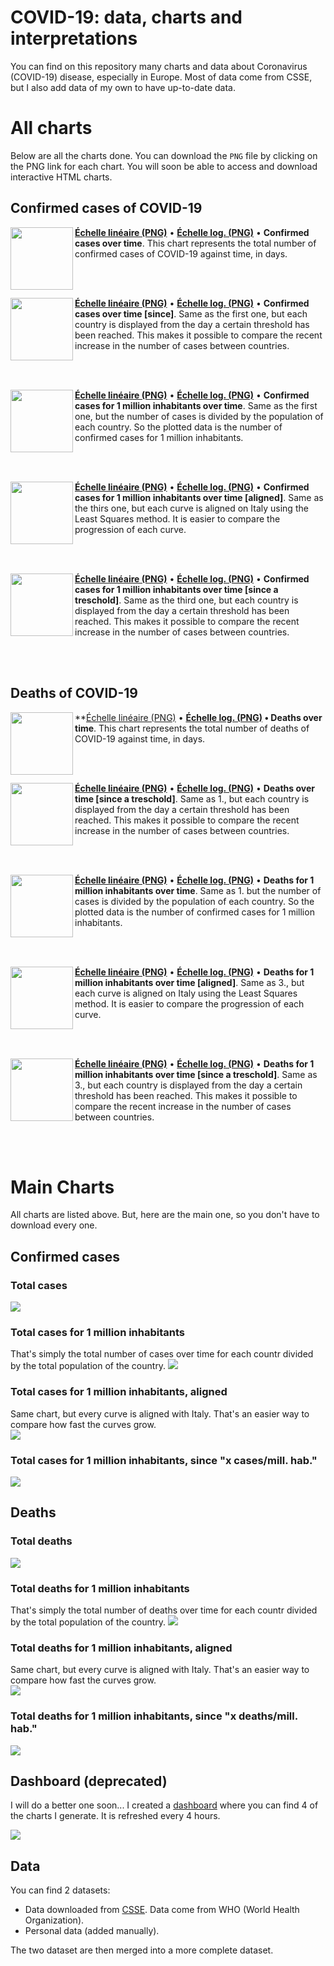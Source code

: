 # COVID-19: data, charts and interpretations
You can find on this repository many charts and data about Coronavirus (COVID-19) disease, especially in Europe. Most of data come from CSSE, but I also add data of my own to have up-to-date data.

# All charts
Below are all the charts done. You can download the `PNG` file by clicking on the PNG link for each chart. You will soon be able to access and download interactive HTML charts.

## Confirmed cases of COVID-19
<img align="left" height="100" src="images/charts/cases.png">

**[Échelle linéaire (PNG)](https://raw.githubusercontent.com/rozierguillaume/covid-19/master/images/charts/cases.png)** • **[Échelle log. (PNG)](https://raw.githubusercontent.com/rozierguillaume/covid-19/master/images/charts/log_yaxis/cases.png)** • **Confirmed cases over time**.
This chart represents the total number of confirmed cases of COVID-19 against time, in days.

<br /><br />

<img align="left" height="100" src="images/charts/cases_since.png">

**[Échelle linéaire (PNG)](https://raw.githubusercontent.com/rozierguillaume/covid-19/master/images/charts/cases_since.png)** • **[Échelle log. (PNG)](https://raw.githubusercontent.com/rozierguillaume/covid-19/master/images/charts/log_yaxis/cases_since.png)** • **Confirmed cases over time [since]**.
Same as the first one, but each country is displayed from the day a certain threshold has been reached. This makes it possible to compare the recent increase in the number of cases between countries.

<br /><br />

<img align="left" height="100" src="images/charts/cases_per_1m_inhabitant.png">

**[Échelle linéaire (PNG)](https://raw.githubusercontent.com/rozierguillaume/covid-19/master/images/charts/cases_per_1m_inhabitant.png)** • **[Échelle log. (PNG)](https://raw.githubusercontent.com/rozierguillaume/covid-19/master/images/charts/log_yaxis/cases_per_1m_inhabitant.png)** • **Confirmed cases for 1 million inhabitants over time**.
Same as the first one, but the number of cases is divided by the population of each country. So the plotted data is the number of confirmed cases for 1 million inhabitants.

<br /><br />

<img align="left" height="100" src="images/charts/cases_per_1m_inhabitant_aligned.png">

**[Échelle linéaire (PNG)](https://raw.githubusercontent.com/rozierguillaume/covid-19/master/images/charts/cases_per_1m_inhabitant_aligned.png)** • **[Échelle log. (PNG)](https://raw.githubusercontent.com/rozierguillaume/covid-19/master/images/charts/log_yaxis/cases_per_1m_inhabitant_aligned.png)** • **Confirmed cases for 1 million inhabitants over time [aligned]**.
Same as the thirs one, but each curve is aligned on Italy using the Least Squares method. It is easier to compare the progression of each curve.

<br /><br />

<img align="left" height="100" src="images/charts/cases_per_1m_inhabitant_since.png">

**[Échelle linéaire (PNG)](https://raw.githubusercontent.com/rozierguillaume/covid-19/master/images/charts/cases_per_1m_inhabitant_since.png)** • **[Échelle log. (PNG)](https://raw.githubusercontent.com/rozierguillaume/covid-19/master/images/charts/log_yaxis/cases_per_1m_inhabitant_since.png)** • **Confirmed cases for 1 million inhabitants over time [since a treschold]**.
Same as the third one, but each country is displayed from the day a certain threshold has been reached. This makes it possible to compare the recent increase in the number of cases between countries.

<br /><br />

## Deaths of COVID-19

<img align="left" height="100" src="images/charts/deaths.png">

**[Échelle linéaire (PNG)](https://raw.githubusercontent.com/rozierguillaume/covid-19/master/images/charts/deaths.png) • **[Échelle log. (PNG)](https://raw.githubusercontent.com/rozierguillaume/covid-19/master/images/charts/log_yaxis/deaths.png) • Deaths over time**.
This chart represents the total number of deaths of COVID-19 against time, in days.

<br /><br />

<img align="left" height="100" src="images/charts/deaths_since.png">

**[Échelle linéaire (PNG)](https://raw.githubusercontent.com/rozierguillaume/covid-19/master/images/charts/deaths_since.png)** •  **[Échelle log. (PNG)](https://raw.githubusercontent.com/rozierguillaume/covid-19/master/images/charts/log_yaxis/deaths_since.png)** • **Deaths over time [since a treschold]**.
Same as 1., but each country is displayed from the day a certain threshold has been reached. This makes it possible to compare the recent increase in the number of cases between countries.

<br /><br />

<img align="left" height="100" src="images/charts/deaths_per_1m_inhabitant.png">

**[Échelle linéaire (PNG)](https://raw.githubusercontent.com/rozierguillaume/covid-19/master/images/charts/deaths_per_1m_inhabitant.png)** •  **[Échelle log. (PNG)](https://raw.githubusercontent.com/rozierguillaume/covid-19/master/images/charts/log_yaxis/deaths_per_1m_inhabitant.png)** •  **Deaths for 1 million inhabitants over time**.
Same as 1. but the number of cases is divided by the population of each country. So the plotted data is the number of confirmed cases for 1 million inhabitants.

<br /><br />

<img align="left" height="100" src="images/charts/deaths_per_1m_inhabitant_aligned.png">

**[Échelle linéaire (PNG)](https://raw.githubusercontent.com/rozierguillaume/covid-19/master/images/charts/deaths_per_1m_inhabitant_aligned.png)** • **[Échelle log. (PNG)](https://raw.githubusercontent.com/rozierguillaume/covid-19/master/images/charts/log_yaxis/deaths_per_1m_inhabitant_aligned.png)** • **Deaths for 1 million inhabitants over time [aligned]**.
Same as 3., but each curve is aligned on Italy using the Least Squares method. It is easier to compare the progression of each curve.

<br /><br />

<img align="left" height="100" src="images/charts/deaths_per_1m_inhabitant_since.png">

**[Échelle linéaire (PNG)](https://raw.githubusercontent.com/rozierguillaume/covid-19/master/images/charts/deaths_per_1m_inhabitant_since.png)** • **[Échelle log. (PNG)](https://raw.githubusercontent.com/rozierguillaume/covid-19/master/images/charts/log_yaxis/deaths_per_1m_inhabitant_since.png)** • **Deaths for 1 million inhabitants over time [since a treschold]**.
Same as 3., but each country is displayed from the day a certain threshold has been reached. This makes it possible to compare the recent increase in the number of cases between countries.

<br /><br />

# Main Charts
All charts are listed above. But, here are the main one, so you don't have to download every one.

## Confirmed cases
### Total cases
![](./images/charts/cases.png)

### Total cases for 1 million inhabitants
That's simply the total number of cases over time for each countr divided by the total population of the country.
![](./images/charts/cases_per_1m_inhabitant.png)

### Total cases for 1 million inhabitants, aligned
Same chart, but every curve is aligned with Italy. That's an easier way to compare how fast the curves grow.  
![](./images/charts/cases_per_1m_inhabitant_aligned.png)

### Total cases for 1 million inhabitants, since "x cases/mill. hab."
![](./images/charts/cases_per_1m_inhabitant_since.png)

## Deaths
### Total deaths
![](./images/charts/deaths.png)

### Total deaths for 1 million inhabitants
That's simply the total number of deaths over time for each countr divided by the total population of the country.
![](./images/charts/deaths_per_1m_inhabitant.png)

### Total deaths for 1 million inhabitants, aligned
Same chart, but every curve is aligned with Italy. That's an easier way to compare how fast the curves grow.  
![](./images/charts/deaths_per_1m_inhabitant_aligned.png)

### Total deaths for 1 million inhabitants, since "x deaths/mill. hab."
![](./images/charts/deaths_per_1m_inhabitant_since.png)

## Dashboard (deprecated)
I will do a better one soon...
I created a [dashboard](https://plot.ly/dashboard/worldice:14/) where you can find 4 of the charts I generate. It is refreshed every 4 hours.

![](./images/dashboard.png)

## Data
You can find 2 datasets:
- Data downloaded from [CSSE](https://github.com/CSSEGISandData/COVID-19). Data come from WHO (World Health Organization).
- Personal data (added manually).

The two dataset are then merged into a more complete dataset.
